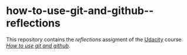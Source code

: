 # how-to-use-git-and-github--reflections

This repository contains the _reflections_ assigment of the  [Udacity](http://www.udacity.com) course [_How to use git and github_](https://www.udacity.com/course/how-to-use-git-and-github--ud775).

